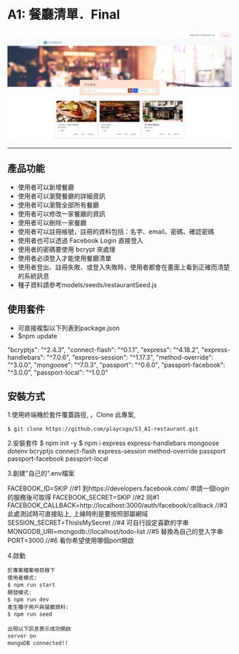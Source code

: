 A1: 餐廳清單．Final 
====

![成果畫面](https://github.com/playcsgo/S3_A1-restaurant/blob/main/cover.png)

-------
產品功能
-----
- 使用者可以新增餐廳
- 使用者可以瀏覽餐廳的詳細資訊
- 使用者可以瀏覽全部所有餐廳
- 使用者可以修改一家餐廳的資訊
- 使用者可以刪除一家餐廳
- 使用者可以註冊帳號，註冊的資料包括：名字、email、密碼、確認密碼
- 使用者也可以透過 Facebook Login 直接登入
- 使用者的密碼要使用 bcrypt 來處理
- 使用者必須登入才能使用餐廳清單
- 使用者登出、註冊失敗、或登入失敗時，使用者都會在畫面上看到正確而清楚的系統訊息
- 種子資料請參考models/seeds/restaurantSeed.js

使用套件
-----
- 可直接複製以下列表到package.json
- $npm update

"bcryptjs": "^2.4.3",
"connect-flash": "^0.1.1",
"express": "^4.18.2",
"express-handlebars": "^7.0.6",
"express-session": "^1.17.3",
"method-override": "^3.0.0",
"mongoose": "^7.0.3",
"passport": "^0.6.0",
"passport-facebook": "^3.0.0",
"passport-local": "^1.0.0"


安裝方式
----
1.使用終端機於套件覆蓋路徑, ，Clone 此專案, 

    $ git clone https://github.com/playcsgo/S3_A1-restaurant.git
    
2.安裝套件 
    $ npm init -y
    $ npm i express express-handlebars mongoose dotenv bcryptjs connect-flash express-session method-override passport passport-facebook passport-local
    
3.創建"自己的".env檔案 

FACEBOOK_ID=SKIP  //#1 到https://developers.facebook.com/ 申請一個login的服務後可取得
FACEBOOK_SECRET=SKIP //#2 同#1
FACEBOOK_CALLBACK=http://localhost:3000/auth/facebook/callback  //#3 此處測試時可直接貼上, 上線時則是要按照部屬網域
SESSION_SECRET=ThisIsMySecret //#4 可自行設定喜歡的字串
MONGODB_URI=mongodb://localhost/todo-list  //#5 替換為自己的登入字串
PORT=3000  //#6 看你希望使用哪個port開啟
    
4.啟動
    
    於專案檔案根目錄下
    使用者模式:
    $ npm run start  
    開發模式:
    $ npm run dev
    產生種子用戶與餐廳資料:
    $ npm run seed
    
    出現以下訊息表示成功開啟
    server on
    mongoDB connected!!
